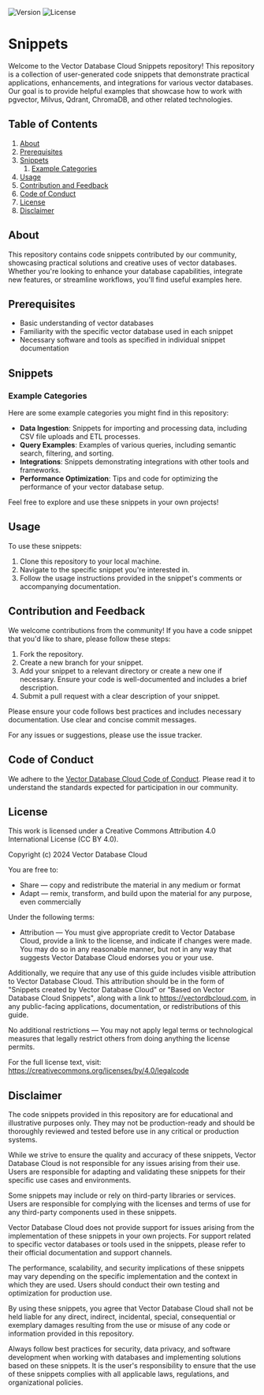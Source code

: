 ![Version](https://img.shields.io/badge/version-1.0.0-blue.svg)
![License](https://img.shields.io/badge/license-CC%20BY%204.0-green.svg)

# Snippets

Welcome to the Vector Database Cloud Snippets repository! This repository is a collection of user-generated code snippets that demonstrate practical applications, enhancements, and integrations for various vector databases. Our goal is to provide helpful examples that showcase how to work with pgvector, Milvus, Qdrant, ChromaDB, and other related technologies.

## Table of Contents

1. [About](#about)
2. [Prerequisites](#prerequisites)
3. [Snippets](#snippets)
    1. [Example Categories](#example-categories)
4. [Usage](#usage)
5. [Contribution and Feedback](#contribution-and-feedback)
6. [Code of Conduct](#code-of-conduct)
7. [License](#license)
8. [Disclaimer](#disclaimer)


## About

This repository contains code snippets contributed by our community, showcasing practical solutions and creative uses of vector databases. Whether you're looking to enhance your database capabilities, integrate new features, or streamline workflows, you'll find useful examples here.

## Prerequisites

- Basic understanding of vector databases
- Familiarity with the specific vector database used in each snippet
- Necessary software and tools as specified in individual snippet documentation

## Snippets

### Example Categories

Here are some example categories you might find in this repository:

- **Data Ingestion**: Snippets for importing and processing data, including CSV file uploads and ETL processes.
- **Query Examples**: Examples of various queries, including semantic search, filtering, and sorting.
- **Integrations**: Snippets demonstrating integrations with other tools and frameworks.
- **Performance Optimization**: Tips and code for optimizing the performance of your vector database setup.

Feel free to explore and use these snippets in your own projects!

## Usage

To use these snippets:

1. Clone this repository to your local machine.
2. Navigate to the specific snippet you're interested in.
3. Follow the usage instructions provided in the snippet's comments or accompanying documentation.

## Contribution and Feedback

We welcome contributions from the community! If you have a code snippet that you'd like to share, please follow these steps:

1. Fork the repository.
2. Create a new branch for your snippet.
3. Add your snippet to a relevant directory or create a new one if necessary. Ensure your code is well-documented and includes a brief description.
4. Submit a pull request with a clear description of your snippet.

Please ensure your code follows best practices and includes necessary documentation. Use clear and concise commit messages.

For any issues or suggestions, please use the issue tracker.

## Code of Conduct

We adhere to the [Vector Database Cloud Code of Conduct](https://github.com/VectorDBCloud/Community/blob/main/CODE_OF_CONDUCT.md). Please read it to understand the standards expected for participation in our community.


## License

This work is licensed under a Creative Commons Attribution 4.0 International License (CC BY 4.0).

Copyright (c) 2024 Vector Database Cloud

You are free to:
- Share — copy and redistribute the material in any medium or format
- Adapt — remix, transform, and build upon the material for any purpose, even commercially

Under the following terms:
- Attribution — You must give appropriate credit to Vector Database Cloud, provide a link to the license, and indicate if changes were made. You may do so in any reasonable manner, but not in any way that suggests Vector Database Cloud endorses you or your use.

Additionally, we require that any use of this guide includes visible attribution to Vector Database Cloud. This attribution should be in the form of "Snippets created by Vector Database Cloud" or "Based on Vector Database Cloud Snippets", along with a link to https://vectordbcloud.com, in any public-facing applications, documentation, or redistributions of this guide.

No additional restrictions — You may not apply legal terms or technological measures that legally restrict others from doing anything the license permits.

For the full license text, visit: https://creativecommons.org/licenses/by/4.0/legalcode


## Disclaimer

The code snippets provided in this repository are for educational and illustrative purposes only. They may not be production-ready and should be thoroughly reviewed and tested before use in any critical or production systems.

While we strive to ensure the quality and accuracy of these snippets, Vector Database Cloud is not responsible for any issues arising from their use. Users are responsible for adapting and validating these snippets for their specific use cases and environments.

Some snippets may include or rely on third-party libraries or services. Users are responsible for complying with the licenses and terms of use for any third-party components used in these snippets.

Vector Database Cloud does not provide support for issues arising from the implementation of these snippets in your own projects. For support related to specific vector databases or tools used in the snippets, please refer to their official documentation and support channels.

The performance, scalability, and security implications of these snippets may vary depending on the specific implementation and the context in which they are used. Users should conduct their own testing and optimization for production use.

By using these snippets, you agree that Vector Database Cloud shall not be held liable for any direct, indirect, incidental, special, consequential or exemplary damages resulting from the use or misuse of any code or information provided in this repository.

Always follow best practices for security, data privacy, and software development when working with databases and implementing solutions based on these snippets. It is the user's responsibility to ensure that the use of these snippets complies with all applicable laws, regulations, and organizational policies.
